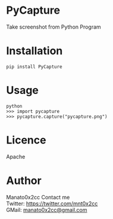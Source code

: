 # PyCapture
Take screenshot from Python Program  
# Installation  
`pip install PyCapture`  
# Usage
    python
    >>> import pycapture
    >>> pycapture.capture("pycapture.png")
# Licence  
Apache  

# Author
Manato0x2cc
Contact me  
Twitter: <https://twitter.com/mnt0x2cc>  
GMail: <manato0x2cc@gmail.com>   
